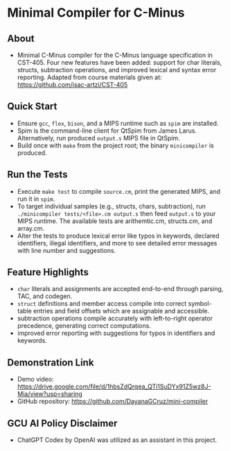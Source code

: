 # Minimal Compiler for C-Minus

## About
 - Minimal C-Minus compiler for the C-Minus language specification in CST-405. Four new features have been added: support for char literals, structs, subtraction operations, and improved lexical and syntax error reporting. Adapted from course materials given at:
 https://github.com/isac-artzi/CST-405

## Quick Start
- Ensure `gcc`, `flex`, `bison`, and a MIPS runtime such as `spim` are installed.
- Spim is the command-line client for QtSpim from James Larus. Alternatively, run produced `output.s` MIPS file in QtSpim. 
- Build once with `make` from the project root; the binary `minicompiler` is produced.

## Run the Tests
- Execute `make test` to compile `source.cm`, print the generated MIPS, and run it in `spim`.
- To target individual samples (e.g., structs, chars, subtraction), run `./minicompiler tests/<file>.cm output.s` then feed `output.s` to your MIPS runtime. The available tests are arithemtic.cm, structs.cm, and array.cm.
- Alter the tests to produce lexical error like typos in keywords, declared identifiers, illegal identifiers, and more to see detailed error messages with line number and suggestions. 

## Feature Highlights
- `char` literals and assignments are accepted end-to-end through parsing, TAC, and codegen.
- `struct` definitions and member access compile into correct symbol-table entries and field offsets which are assignable and accessible.
- subtraction operations compile accurately  with left-to-right operator precedence, generating correct computations. 
- improved error reporting with suggestions for typos in identifiers and keywords.
  
## Demonstration Link
- Demo video: https://drive.google.com/file/d/1hbsZdQrqea_QTi1SuDYx91Z5wz8J-Mia/view?usp=sharing
- GitHub repository: https://github.com/DayanaGCruz/mini-compiler

## GCU AI Policy Disclaimer
- ChatGPT Codex by OpenAI was utilized as an assistant in this project. 
